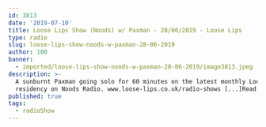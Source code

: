 ```yaml
---
id: 3813
date: '2019-07-10'
title: Loose Lips Show (Noods) w/ Paxman - 28/06/2019 - Loose Lips
type: radio
slug: loose-lips-show-noods-w-paxman-28-06-2019
author: 100
banner:
  - imported/loose-lips-show-noods-w-paxman-28-06-2019/image3813.jpeg
description: >-
  A sunburnt Paxman going solo for 60 minutes on the latest monthly Loose Lips
  residency on Noods Radio. www.loose-lips.co.uk/radio-shows [...]Read More...
published: true
tags:
  - radioShow
---
```

